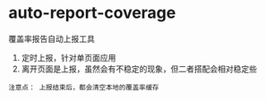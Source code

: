 # auto-report-coverage

覆盖率报告自动上报工具

1. 定时上报，针对单页面应用
2. 离开页面是上报，虽然会有不稳定的现象，但二者搭配会相对稳定些

```
注意点： 上报结束后，都会清空本地的覆盖率缓存
```

